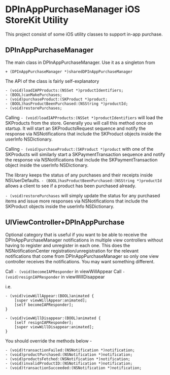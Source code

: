 DPInAppPurchaseManager iOS StoreKit Utility
===

This project consist of some iOS utility classes to support in-app purchase.

DPInAppPurchaseManager
---
The main class in DPInAppPurchaseManager. Use it as a singleton from 

`+ (DPInAppPurchaseManager *)sharedDPInAppPurchaseManager`

The API of the class is fairly self-explanatory

	- (void)loadIAPProducts:(NSSet *)productIdentifiers;
	- (BOOL)canMakePurchases;
	- (void)purchaseProduct:(SKProduct *)product;
	- (BOOL)hasProductBeenPurchased:(NSString *)productId;
	- (void)restorePurchases;

Calling `- (void)loadIAPProducts:(NSSet *)productIdentifiers` will load the SKProducts from the store. Generally you will call this method once on startup. It will start an SKProductsRequest sequence and notify the response via NSNotifications that include the SKProduct objects inside the userInfo NSDictionary.

Calling `- (void)purchaseProduct:(SKProduct *)product` with one of the SKProducts will similarly start a SKPaymentTransaction sequence and notify the response via NSNotifications that include the SKPaymentTransaction object inside the userInfo NSDictionary.

The library keeps the status of any purchases and their receipts inside NSUserDefaults. `- (BOOL)hasProductBeenPurchased:(NSString *)productId` allows a client to see if a product has been purchased already. 

`- (void)restorePurchases` will simply update the status for any purchased items and issue more responses via NSNotifications that include the SKProduct objects inside the userInfo NSDictionary.

UIViewController+DPInAppPurchase
---
Optional category that is useful if you want to be able to receive the DPInAppPurchaseManager notifications in multiple view controllers without having to register and unregister in each one. 
This does the NSNotificationCenter registration/unregistration for the relevant notifications that come from DPInAppPurchaseManager so only one view controller receives the notifications. You may want something different.

Call `- (void)becomeIAPResponder` in viewWillAppear
Call `- (void)resignIAPResponder` in viewWillDisappear
 
 i.e.
 
	- (void)viewWillAppear:(BOOL)animated {
 		[super viewWillAppear:animated];
 		[self becomeIAPResponder];
 	}
 
 	- (void)viewWillDisappear:(BOOL)animated {
 		[self resignIAPResponder];
 		[super viewWillDisappear:animated];
 	}

 You should override the methods below -

 	- (void)transactionFailed:(NSNotification *)notification;
 	- (void)productPurchased:(NSNotification *)notification;
 	- (void)productsFetched:(NSNotification *)notification;
 	- (void)invalidProductID:(NSNotification *)notification;
 	- (void)transactionSucceeded:(NSNotification *)notification;



